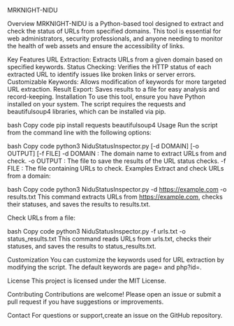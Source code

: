 MRKNIGHT-NIDU

Overview
MRKNIGHT-NIDU is a Python-based tool designed to extract and check the status of URLs from specified domains. This tool is essential for web administrators, security professionals, and anyone needing to monitor the health of web assets and ensure the accessibility of links.


Key Features
URL Extraction: Extracts URLs from a given domain based on specified keywords.
Status Checking: Verifies the HTTP status of each extracted URL to identify issues like broken links or server errors.
Customizable Keywords: Allows modification of keywords for more targeted URL extraction.
Result Export: Saves results to a file for easy analysis and record-keeping.
Installation
To use this tool, ensure you have Python installed on your system. The script requires the requests and beautifulsoup4 libraries, which can be installed via pip.

bash
Copy code
pip install requests beautifulsoup4
Usage
Run the script from the command line with the following options:

bash
Copy code
python3 NiduStatusInspector.py [-d DOMAIN] [-o OUTPUT] [-f FILE]
-d DOMAIN : The domain name to extract URLs from and check.
-o OUTPUT : The file to save the results of the URL status checks.
-f FILE : The file containing URLs to check.
Examples
Extract and check URLs from a domain:

bash
Copy code
python3 NiduStatusInspector.py -d https://example.com -o results.txt
This command extracts URLs from https://example.com, checks their statuses, and saves the results to results.txt.

Check URLs from a file:

bash
Copy code
python3 NiduStatusInspector.py -f urls.txt -o status_results.txt
This command reads URLs from urls.txt, checks their statuses, and saves the results to status_results.txt.

Customization
You can customize the keywords used for URL extraction by modifying the script. The default keywords are page= and php?id=.

License
This project is licensed under the MIT License.

Contributing
Contributions are welcome! Please open an issue or submit a pull request if you have suggestions or improvements.

Contact
For questions or support,create an issue on the GitHub repository.

